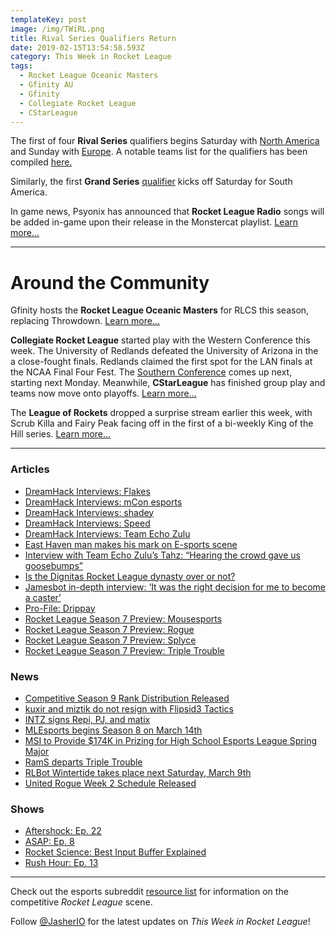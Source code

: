 ```yaml
---
templateKey: post
image: /img/TWiRL.png
title: Rival Series Qualifiers Return
date: 2019-02-15T13:54:58.593Z
category: This Week in Rocket League
tags:
  - Rocket League Oceanic Masters
  - Gfinity AU
  - Gfinity
  - Collegiate Rocket League
  - CStarLeague
---
```


The first of four **Rival Series** qualifiers begins Saturday with [North America](https://smash.gg/tournament/rlcs-season-7-na/events/na-open-qualifier-1/overview) and Sunday with [Europe](https://smash.gg/tournament/rlcs-season-7-eu/events/eu-open-qualifier-1/overview). A notable teams list for the qualifiers has been compiled [here.](https://www.reddit.com/r/RocketLeagueEsports/comments/auqwgu/rlcsrlrs_season_7_notable_teams_list/)

Similarly, the first **Grand Series** [qualifier](https://liquipedia.net/rocketleague/Rocket_League_Championship_Series/Season_7/South_America/Qualifier_1) kicks off Saturday for South America.

In game news, Psyonix has announced that **Rocket League Radio** songs will be added in-game upon their release in the Monstercat playlist. [Learn more...](https://www.rocketleague.com/news/new-monstercat-music-coming-to-rocket-league-all-year-long/)

---

# Around the Community

Gfinity hosts the **Rocket League Oceanic Masters** for RLCS this season, replacing Throwdown. [Learn more...](https://www.rocketleagueesports.com/introducing-the-rocket-league-oceanic-masters/)

**Collegiate Rocket League** started play with the Western Conference this week. The University of Redlands defeated the University of Arizona in the a close-fought finals. Redlands claimed the first spot for the LAN finals at the NCAA Final Four Fest. The [Southern Conference](https://liquipedia.net/rocketleague/Collegiate_Rocket_League/Season_3/Southern) comes up next, starting next Monday. Meanwhile, **CStarLeague** has finished group play and teams now move onto playoffs. [Learn more...](https://cstarleague.com/rl/schedules)

The **League of Rockets** dropped a surprise stream earlier this week, with Scrub Killa and Fairy Peak facing off in the first of a bi-weekly King of the Hill series. [Learn more...](https://www.reddit.com/r/RocketLeagueEsports/comments/auqzcy/theleagueofrockets_announces_the_lor_games_1000/)

---

### Articles

* [DreamHack Interviews: Flakes](https://octane.gg/news/dreamhack-interviews-flakes/)
* [DreamHack Interviews: mCon esports](https://octane.gg/news/dreamhack-interviews-mcon-esports)
* [DreamHack Interviews: shadey](https://octane.gg/news/dreamhack-interviews-shadey)
* [DreamHack Interviews: Speed](https://octane.gg/news/dreamhack-interviews-speed/)
* [DreamHack Interviews: Team Echo Zulu](https://octane.gg/news/dreamhack-interviews-team-echo-zulu)
* [East Haven man makes his mark on E-sports scene](https://fox61.com/2019/02/27/east-haven-man-makes-his-mark-on-e-sports-scene/)
* [Interview with Team Echo Zulu’s Tahz: “Hearing the crowd gave us goosebumps”](https://rocketeers.gg/interview-tahz-team-echo-zulu-dreamhack-leipzig/)
* [Is the Dignitas Rocket League dynasty over or not?](https://www.dailyesports.gg/dignitas-rocket-league-dynasty/)
* [Jamesbot in-depth interview: ‘It was the right decision for me to become a caster’](https://www.dailyesports.gg/jamesbot-interview/)
* [Pro-File: Drippay](https://www.rocketleagueesports.com/news/rle-pro-file-vol-5-drippay/)
* [Rocket League Season 7 Preview: Mousesports](https://thegamehaus.com/rocket-league-season-7-team-previews-mousesports/2019/02/20/)
* [Rocket League Season 7 Preview: Rogue](https://thegamehaus.com/rocket-league-season-7-previews-rogue/2019/02/28/)
* [Rocket League Season 7 Preview: Splyce](https://thegamehaus.com/rocket-league-season-7-team-previews-splyce/2019/02/22/)
* [Rocket League Season 7 Preview: Triple Trouble](https://thegamehaus.com/rocket-league-season-7-previews-triple-trouble/2019/02/26/)

### News

* [Competitive Season 9 Rank Distribution Released](https://www.reddit.com/comments/avhibf)
* [kuxir and miztik do not resign with Flipsid3 Tactics](https://flipsidetactics.com/news/f3-rocket-league-departs/)
* [INTZ signs Repi, PJ, and matix](https://twitter.com/INTZeSports/status/1100893370547929088)
* [MLEsports begins Season 8 on March 14th](https://twitter.com/MLEsportsGG/status/1100878548053749761)
* [MSI to Provide $174K in Prizing for High School Esports League Spring Major](https://esportsobserver.com/msi-prizing-hsel-spring-major/)
* [RamS departs Triple Trouble](https://twitter.com/RamS_RL/status/1099303490940211200)
* [RLBot Wintertide takes place next Saturday, March 9th](https://twitter.com/RLBotOfficial/status/1100414386001203201)
* [United Rogue Week 2 Schedule Released](https://twitter.com/UnitedRogue/status/1101081292102397953)

### Shows

* [Aftershock: Ep. 22](https://www.youtube.com/watch?v=-6_dp7AtxxA&feature=youtu.be)
* [ASAP: Ep. 8](https://asapweekly.podbean.com/e/rocket-league-8-started-from-the-bottom-now-we-here/)
* [Rocket Science: Best Input Buffer Explained](https://www.youtube.com/watch?v=WViRlYgkN_s)
* [Rush Hour: Ep. 13](https://www.twitch.tv/videos/387354952)

---

Check out the esports subreddit [resource list](https://www.reddit.com/r/RocketLeagueEsports/wiki/links) for information on the competitive *Rocket League* scene.

Follow [@JasherIO](https://twitter.com/JasherIO) for the latest updates on *This Week in Rocket League*!
